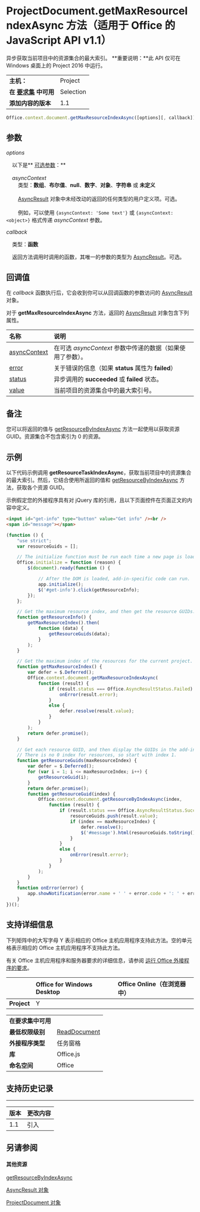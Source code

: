 
# <a name="projectdocument.getmaxresourceindexasync-method-(javascript-api-for-office-v1.1)"></a>ProjectDocument.getMaxResourceIndexAsync 方法（适用于 Office 的 JavaScript API v1.1）
异步获取当前项目中的资源集合的最大索引。  **重要说明：**此 API 仅可在 Windows 桌面上的 Project 2016 中运行。

|||
|:-----|:-----|
|**主机：**|Project|
|**在 [要求集](../../docs/overview/specify-office-hosts-and-api-requirements.md) 中可用**|Selection|
|**添加内容的版本**|1.1|

```js
Office.context.document.getMaxResourceIndexAsync([options][, callback]);
```


## <a name="parameters"></a>参数


_options_<br/>
&nbsp;&nbsp;&nbsp;&nbsp;以下是** [可选参数](../../docs/develop/asynchronous-programming-in-office-add-ins.md#passing-optional-parameters-to-asynchronous-methods)：**<br/><br/>&nbsp;&nbsp;&nbsp;&nbsp;_asyncContext_<br/>&nbsp;&nbsp;&nbsp;&nbsp;&nbsp;&nbsp;&nbsp;&nbsp;类型：**数组**、**布尔值**、**null**、**数字**、**对象**、**字符串** 或 **未定义**<br/><br/>&nbsp;&nbsp;&nbsp;&nbsp;&nbsp;&nbsp;&nbsp;&nbsp;[AsyncResult](../../reference/shared/asyncresult.md) 对象中未经改动的返回的任何类型的用户定义项。可选。<br/><br/>&nbsp;&nbsp;&nbsp;&nbsp;&nbsp;&nbsp;&nbsp;&nbsp;例如，可以使用 `{asyncContext: 'Some text'}` 或 `{asyncContext: <object>}` 格式传递 _asyncContext_ 参数。

_callback_<br/>
&nbsp;&nbsp;&nbsp;&nbsp;类型：**函数**<br/>
&nbsp;&nbsp;&nbsp;&nbsp;返回方法调用时调用的函数，其唯一的参数的类型为 [AsyncResult](../../reference/shared/asyncresult.md)。可选。
    

## <a name="callback-value"></a>回调值

在 _callback_ 函数执行后，它会收到你可以从回调函数的参数访问的 [AsyncResult](../../reference/shared/asyncresult.md) 对象。

对于 **getMaxResourceIndexAsync** 方法，返回的 [AsyncResult](../../reference/shared/asyncresult.md) 对象包含下列属性。



|**名称**|**说明**|
|:-----|:-----|
|[asyncContext](../../reference/shared/asyncresult.asynccontext.md)|在可选 _asyncContext_ 参数中传递的数据（如果使用了参数）。|
|[error](../../reference/shared/asyncresult.error.md)|关于错误的信息（如果 **status** 属性为 **failed**）|
|[status](../../reference/shared/asyncresult.status.md)|异步调用的 **succeeded** 或 **failed** 状态。|
|[value](../../reference/shared/asyncresult.value.md)|当前项目的资源集合中的最大索引号。|

## <a name="remarks"></a>备注

您可以将返回的值与 [getResourceByIndexAsync](../../reference/shared/projectdocument.getresourcebyindexasync.md) 方法一起使用以获取资源 GUID。资源集合不包含索引为 0 的资源。


## <a name="example"></a>示例

以下代码示例调用 **getResourceTaskIndexAsync**，获取当前项目中的资源集合的最大索引。然后，它结合使用所返回的值和 [getResourceByIndexAsync](../../reference/shared/projectdocument.getresourcebyindexasync.md) 方法，获取各个资源 GUID。

示例假定您的外接程序具有对 jQuery 库的引用，且以下页面控件在页面正文的内容中定义。




```HTML
<input id="get-info" type="button" value="Get info" /><br />
<span id="message"></span>
```




```js
(function () {
    "use strict";
    var resourceGuids = [];

    // The initialize function must be run each time a new page is loaded.
    Office.initialize = function (reason) {
        $(document).ready(function () {

            // After the DOM is loaded, add-in-specific code can run.
            app.initialize();
            $('#get-info').click(getResourceInfo);
        });
    };

    // Get the maximum resource index, and then get the resource GUIDs.
    function getResourceInfo() {
        getMaxResourceIndex().then(
            function (data) {
                getResourceGuids(data);
            }
        );
    }

    // Get the maximum index of the resources for the current project.
    function getMaxResourceIndex() {
        var defer = $.Deferred();
        Office.context.document.getMaxResourceIndexAsync(
            function (result) {
                if (result.status === Office.AsyncResultStatus.Failed) {
                    onError(result.error);
                }
                else {
                    defer.resolve(result.value);
                }
            }
        );
        return defer.promise();
    }

    // Get each resource GUID, and then display the GUIDs in the add-in.
    // There is no 0 index for resources, so start with index 1.
    function getResourceGuids(maxResourceIndex) {
        var defer = $.Deferred();
        for (var i = 1; i <= maxResourceIndex; i++) {
            getResourceGuid(i);
        }
        return defer.promise();
        function getResourceGuid(index) {
            Office.context.document.getResourceByIndexAsync(index,
                function (result) {
                    if (result.status === Office.AsyncResultStatus.Succeeded) {
                        resourceGuids.push(result.value);
                        if (index == maxResourceIndex) {
                            defer.resolve();
                            $('#message').html(resourceGuids.toString());
                        }
                    }
                    else {
                        onError(result.error);
                    }
                }
            );
        }
    }
    function onError(error) {
        app.showNotification(error.name + ' ' + error.code + ': ' + error.message);
    }
})();
```


## <a name="support-details"></a>支持详细信息


下列矩阵中的大写字母 Y 表示相应的 Office 主机应用程序支持此方法。空的单元格表示相应的 Office 主机应用程序不支持此方法。

有关 Office 主机应用程序和服务器要求的详细信息，请参阅 [运行 Office 外接程序的要求](../../docs/overview/requirements-for-running-office-add-ins.md)。


||**Office for Windows Desktop**|**Office Online（在浏览器中）**|
|:-----|:-----|:-----|
|**Project**|Y||

|||
|:-----|:-----|
|**在要求集中可用**||
|**最低权限级别**|[ReadDocument](../../docs/develop/requesting-permissions-for-api-use-in-content-and-task-pane-add-ins.md)|
|**外接程序类型**|任务窗格|
|**库**|Office.js|
|**命名空间**|Office|

## <a name="support-history"></a>支持历史记录



****


|**版本**|**更改内容**|
|:-----|:-----|
|1.1|引入|

## <a name="see-also"></a>另请参阅



#### <a name="other-resources"></a>其他资源


[getResourceByIndexAsync](../../reference/shared/projectdocument.getresourcebyindexasync.md)

[AsyncResult 对象](../../reference/shared/asyncresult.md)

[ProjectDocument 对象](../../reference/shared/projectdocument.projectdocument.md)
